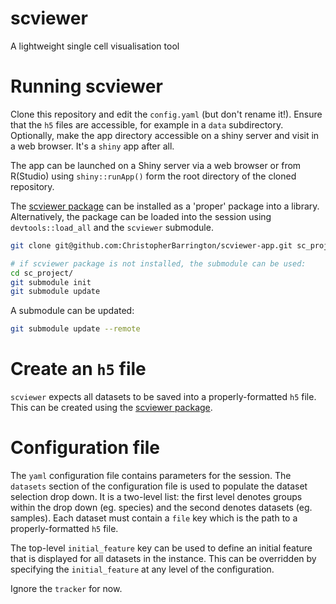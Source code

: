 # scviewer

A lightweight single cell visualisation tool


# Running scviewer

Clone this repository and edit the `config.yaml` (but don't rename it!). Ensure that the `h5` files are accessible, for example in a `data` subdirectory. Optionally, make the app directory accessible on a shiny server and visit in a web browser. It's a `shiny` app after all.

The app can be launched on a Shiny server via a web browser or from R(Studio) using `shiny::runApp()` form the root directory of the cloned repository.

The [scviewer package](https://github.com/ChristopherBarrington/scviewer) can be installed as a 'proper' package into a library. Alternatively, the package can be loaded into the session using `devtools::load_all` and the `scviewer` submodule.

```bash
git clone git@github.com:ChristopherBarrington/scviewer-app.git sc_project

# if scviewer package is not installed, the submodule can be used:
cd sc_project/
git submodule init
git submodule update
```

A submodule can be updated:

```bash
git submodule update --remote
```

# Create an `h5` file

`scviewer` expects all datasets to be saved into a properly-formatted `h5` file. This can be created using the [scviewer package](https://github.com/ChristopherBarrington/scviewer).


# Configuration file

The `yaml` configuration file contains parameters for the session. The `datasets` section of the configuration file is used to populate the dataset selection drop down. It is a two-level list: the first level denotes groups within the drop down (eg. species) and the second denotes datasets (eg. samples). Each dataset must contain a `file` key which is the path to a properly-formatted `h5` file.

The top-level `initial_feature` key can be used to define an initial feature that is displayed for all datasets in the instance. This can be overridden by specifying the `initial_feature` at any level of the configuration.

Ignore the `tracker` for now.
